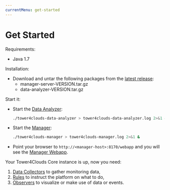 ```yaml
---
currentMenu: get-started
---
```


# Get Started

Requirements:
- Java 1.7

Installation:
- Download and untar the following packages from the [latest release](https://github.com/deib-polimi/tower4clouds/releases):
	- manager-server-VERSION.tar.gz
	- data-analyzer-VERSION.tar.gz
	
Start it:
- Start the [Data Analyzer]:
	```bash
	./tower4clouds-data-analyzer > tower4clouds-data-analyzer.log 2>&1 &
	```
- Start the [Manager]:
	```bash
	./tower4clouds-manager > tower4clouds-manager.log 2>&1 &
	```
- Point your browser to `http://<manager-host>:8170/webapp` and you will see the [Manager Webapp].

Your Tower4Clouds Core instance is up, now you need:
1. [Data Collectors] to gather monitoring data,
2. [Rules] to instruct the platform on what to do,
3. [Observers] to visualize or make use of data or events.

[Manager]: manager
[Data Analyzer]: data-analyzer/
[Manager Webapp]: manager/webapp.html
[Data Collectors]: data-collectors/
[Rules]: rules/
[Observers]: observers/
